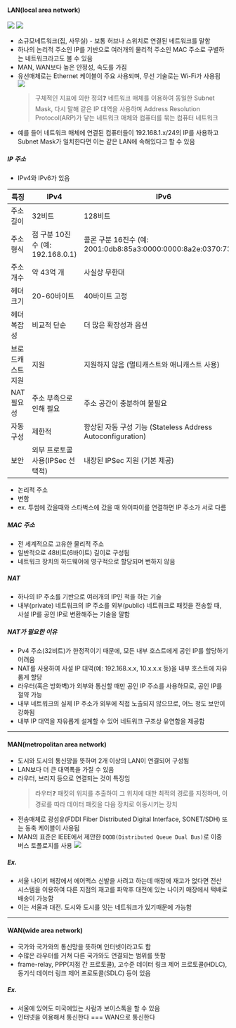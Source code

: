#### LAN(local area network)

![](<스크린샷 2024-12-23 오후 3.39.02.png>)
![](<스크린샷 2024-12-23 오후 3.39.18.png>)

- 소규모네트워크(집, 사무실) - 보통 허브나 스위치로 연결된 네트워크를 말함
- 하나의 논리적 주소인 IP를 기반으로 여러개의 물리적 주소인 MAC 주소로 구별하는 네트워크라고도 볼 수 있음
- MAN, WAN보다 높은 안정성, 속도를 가짐
- 유선매체로는 Ethernet 케이블이 주요 사용되며, 무선 기술로는 Wi-Fi가 사용됨
  ![](<스크린샷 2024-12-23 오후 4.23.17.png>)
  > 구체적인 지표에 의한 정의❓
  > 네트워크 매체를 이용하여 동일한 Subnet Mask, 다시 말해 같은 IP 대역을 사용하며 Address Resolution Protocol(ARP)가 닿는 네트워크 매체와 컴퓨터를 묶는 컴퓨터 네트워크
- 예를 들어 네트워크 매체에 연결된 컴퓨터들이 192.168.1.x/24의 IP를 사용하고 Subnet Mask가 일치한다면 이는 같은 LAN에 속해있다고 할 수 있음

##### IP 주소

- IPv4와 IPv6가 있음

| 특징              | IPv4                             | IPv6                                                           |
| ----------------- | -------------------------------- | -------------------------------------------------------------- |
| 주소 길이         | 32비트                           | 128비트                                                        |
| 주소 형식         | 점 구분 10진수 (예: 192.168.0.1) | 콜론 구분 16진수 (예: 2001:0db8:85a3:0000:0000:8a2e:0370:7334) |
| 주소 개수         | 약 43억 개                       | 사실상 무한대                                                  |
| 헤더 크기         | 20-60바이트                      | 40바이트 고정                                                  |
| 헤더 복잡성       | 비교적 단순                      | 더 많은 확장성과 옵션                                          |
| 브로드캐스트 지원 | 지원                             | 지원하지 않음 (멀티캐스트와 애니캐스트 사용)                   |
| NAT 필요성        | 주소 부족으로 인해 필요          | 주소 공간이 충분하여 불필요                                    |
| 자동 구성         | 제한적                           | 향상된 자동 구성 기능 (Stateless Address Autoconfiguration)    |
| 보안              | 외부 프로토콜 사용(IPSec 선택적) | 내장된 IPSec 지원 (기본 제공)                                  |

- 논리적 주소
- 변함
- ex. 투썸에 갔을때와 스타벅스에 갔을 때 와이파이를 연결하면 IP 주소가 서로 다름

##### MAC 주소

- 전 세계적으로 고유한 물리적 주소
- 일반적으로 48비트(6바이트) 길이로 구성됨
- 네트워크 장치의 하드웨어에 영구적으로 할당되며 변하지 않음

##### NAT

- 하나의 IP 주소를 기반으로 여러개의 IP인 척을 하는 기술
- 내부(private) 네트워크의 IP 주소를 외부(public) 네트워크로 패킷을 전송할 때, 사설 IP를 공인 IP로 변환해주는 기술을 말함

##### NAT가 필요한 이유

- Pv4 주소(32비트)가 한정적이기 때문에, 모든 내부 호스트에게 공인 IP를 할당하기 어려움
- NAT를 사용하여 사설 IP 대역(예: 192.168.x.x, 10.x.x.x 등)을 내부 호스트에 자유롭게 할당
- 라우터(혹은 방화벽)가 외부와 통신할 때만 공인 IP 주소를 사용하므로, 공인 IP를 절약 가능
- 내부 네트워크의 실제 IP 주소가 외부에 직접 노출되지 않으므로, 어느 정도 보안이 강화됨
- 내부 IP 대역을 자유롭게 설계할 수 있어 네트워크 구조상 유연함을 제공함

---

#### MAN(metropolitan area network)

- 도시와 도시의 통신망을 뜻하며 2개 이상의 LAN이 연결되어 구성됨
- LAN보다 더 큰 대역폭을 가질 수 있음
- 라우터, 브리지 등으로 연결되는 것이 특징임
  > 라우터❓
  > 패킷의 위치를 추출하여 그 위치에 대한 최적의 경로를 지정하며, 이 경로를 따라 데이터 패킷을 다음 장치로 이동시키는 장치
- 전송매체로 광섬유(FDDI Fiber Distributed Digital Interface, SONET/SDH) 또는 동축 케이블이 사용됨
- MAN의 표준은 IEEE에서 제안한 `DQDB(Distributed Queue Dual Bus)`로 이중 버스 토폴로지를 사용
  ![](<스크린샷 2024-12-23 오후 4.12.13.png>)

##### Ex.

- 서울 나이키 매장에서 에어맥스 신발을 사려고 하는데 매장에 재고가 없다면 전산 시스템을 이용하여 다른 지점의 재고를 파악후 대전에 있는 나이키 매장에서 택배로 배송이 가능함
- 이는 서울과 대전. 도시와 도시를 잇는 네트워크가 있기때문에 가능함

---

#### WAN(wide area network)

- 국가와 국가와의 통신망을 뜻하며 인터넷이라고도 함
- 수많은 라우터를 거쳐 다른 국가와도 연결되는 범위를 뜻함
- frame-relay, PPP(지점 간 프로토콜), 고수준 데이터 링크 제어 프로토콜(HDLC), 동기식 데이터 링크 제어 프로토콜(SDLC) 등이 있음

##### Ex.

- 서울에 있어도 미국에있는 사람과 보이스톡을 할 수 있음
- 인터넷을 이용해서 통신한다 === WAN으로 통신한다
